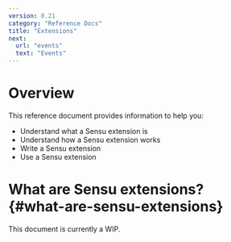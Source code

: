 ```yaml
---
version: 0.21
category: "Reference Docs"
title: "Extensions"
next:
  url: "events"
  text: "Events"
---
```


# Overview

This reference document provides information to help you:

- Understand what a Sensu extension is
- Understand how a Sensu extension works
- Write a Sensu extension
- Use a Sensu extension

# What are Sensu extensions? {#what-are-sensu-extensions}

This document is currently a WIP.

